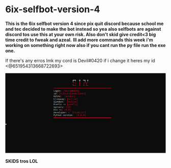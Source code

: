 # 6ix-selfbot-version-4
**This is the 6ix selfbot version 4 since pix quit discord because school me and tec decided to make the bot instead so yea also selfbots are against discord tos use this at your own risk. Also don't skid give credit<3 big time credit to fweak and azeal.** **Ill add more commands this week i'm working on something right now also if you cant run the py file run the exe one.** 

If there's any erros lmk my cord is Devil#0420 if i change it heres my id <@651954313668722693>

 ![Screenshot](image.png)
 
**SKIDS tros LOL**
